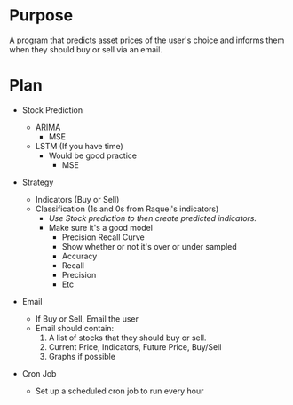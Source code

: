 # Purpose
A program that predicts asset prices of the user's choice and informs them when they should buy or sell via an email.

# Plan
- Stock Prediction
    - ARIMA 
        - MSE
    - LSTM (If you have time)
        - Would be good practice
            - MSE

- Strategy
    - Indicators (Buy or Sell)
    - Classification (1s and 0s from Raquel's indicators)
        - *Use Stock prediction to then create predicted indicators.*
        - Make sure it's a good model
            - Precision Recall Curve
            - Show whether or not it's over or under sampled
            - Accuracy
            - Recall
            - Precision
            - Etc
- Email
    - If Buy or Sell, Email the user
    - Email should contain:
        1. A list of stocks that they should buy or sell.
        2. Current Price, Indicators, Future Price, Buy/Sell
        3. Graphs if possible
- Cron Job
    - Set up a scheduled cron job to run every hour

